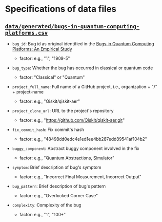 # Specifications of data files

## [`data/generated/bugs-in-quantum-computing-platforms.csv`](data/generated/bugs-in-quantum-computing-platforms.csv)

- `bug_id`: Bug id as original identified in the [Bugs in Quantum Computing Platforms: An Empirical Study](https://arxiv.org/abs/2110.14560)
  * factor: e.g., "1", "1909-5"

- `bug_type`: Whether the bug has occurred in classical or quantum code
  * factor: "Classical" or "Quantum"

- `project_full_name`: Full name of a GitHub project, i.e., organization + "/" + project-name
  * factor: e.g., "Qiskit/qiskit-aer"

- `project_clone_url`: URL to the project's repository
  * factor: e.g., "https://github.com/Qiskit/qiskit-aer.git"

- `fix_commit_hash`: Fix commit's hash
  * factor: e.g., "48498dd0edc4e1ed1ee4bb287edd89541af104b2"

- `buggy_component`: Abstract buggy component involved in the fix
  * factor: e.g., "Quantum Abstractions, Simulator"

- `symptom`: Brief description of bug's symptom
  * factor: e.g., "Incorrect Final Measurement, Incorrect Output"

- `bug_pattern`: Brief description of bug's pattern
  * factor: e.g., "Overlooked Corner Case"

- `complexity`: Complexity of the bug
  * factor: e.g., "1", "100+"
